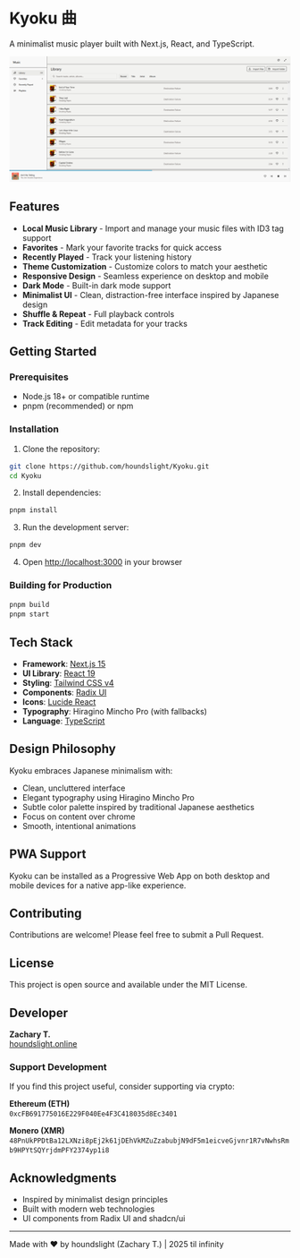 # Kyoku 曲

A minimalist  music player built with Next.js, React, and TypeScript.

![Kyoku Music Player](./screenshots/kyoku-library-desktop.png)

## Features

- **Local Music Library** - Import and manage your music files with ID3 tag support
- **Favorites** - Mark your favorite tracks for quick access
- **Recently Played** - Track your listening history
- **Theme Customization** - Customize colors to match your aesthetic
- **Responsive Design** - Seamless experience on desktop and mobile
- **Dark Mode** - Built-in dark mode support
- **Minimalist UI** - Clean, distraction-free interface inspired by Japanese design
- **Shuffle & Repeat** - Full playback controls
- **Track Editing** - Edit metadata for your tracks

## Getting Started

### Prerequisites

- Node.js 18+ or compatible runtime
- pnpm (recommended) or npm

### Installation

1. Clone the repository:
```bash
git clone https://github.com/houndslight/Kyoku.git
cd Kyoku
```

2. Install dependencies:
```bash
pnpm install
```

3. Run the development server:
```bash
pnpm dev
```

4. Open [http://localhost:3000](http://localhost:3000) in your browser

### Building for Production

```bash
pnpm build
pnpm start
```

## Tech Stack

- **Framework**: [Next.js 15](https://nextjs.org/)
- **UI Library**: [React 19](https://react.dev/)
- **Styling**: [Tailwind CSS v4](https://tailwindcss.com/)
- **Components**: [Radix UI](https://www.radix-ui.com/)
- **Icons**: [Lucide React](https://lucide.dev/)
- **Typography**: Hiragino Mincho Pro (with fallbacks)
- **Language**: [TypeScript](https://www.typescriptlang.org/)

## Design Philosophy

Kyoku embraces Japanese minimalism with:
- Clean, uncluttered interface
- Elegant typography using Hiragino Mincho Pro
- Subtle color palette inspired by traditional Japanese aesthetics
- Focus on content over chrome
- Smooth, intentional animations

## PWA Support

Kyoku can be installed as a Progressive Web App on both desktop and mobile devices for a native app-like experience.

## Contributing

Contributions are welcome! Please feel free to submit a Pull Request.

## License

This project is open source and available under the MIT License.

## Developer

**Zachary T.**  
[houndslight.online](https://houndslight.online)

### Support Development

If you find this project useful, consider supporting via crypto:

**Ethereum (ETH)**  
`0xcFB691775016E229F040Ee4F3C418035d8Ec3401`

**Monero (XMR)**  
`48PnUkPPDtBa12LXNzi8pEj2k61jDEhVkMZuZzabubjN9dF5m1eicveGjvnr1R7vNwhsRmb9HPYtSQYrjdmPFY2374yp1i8`

## Acknowledgments

- Inspired by minimalist design principles
- Built with modern web technologies
- UI components from Radix UI and shadcn/ui

---

Made with ❤️ by houndslight (Zachary T.) | 2025 til infinity
